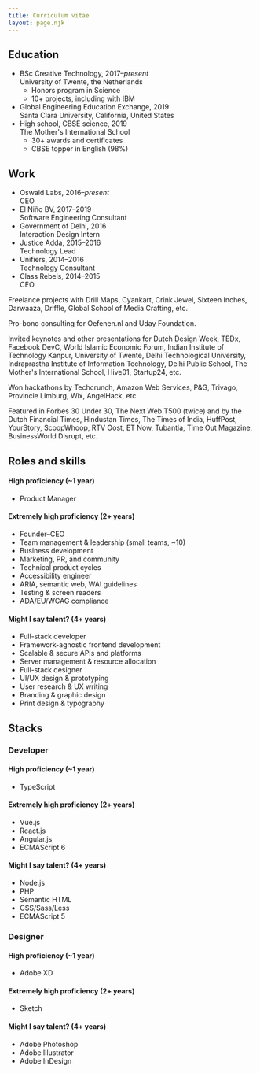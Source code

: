 ```yaml
---
title: Curriculum vitae
layout: page.njk
---
```


## Education

- BSc Creative Technology, 2017–_present_  
  University of Twente, the Netherlands
  - Honors program in Science
  - 10+ projects, including with IBM
- Global Engineering Education Exchange, 2019  
  Santa Clara University, California, United States
- High school, CBSE science, 2019  
  The Mother's International School
  - 30+ awards and certificates
  - CBSE topper in English (98%)

## Work

- Oswald Labs, 2016–_present_  
  CEO
- El Niño BV, 2017–2019  
  Software Engineering Consultant
- Government of Delhi, 2016  
  Interaction Design Intern
- Justice Adda, 2015–2016  
  Technology Lead
- Unifiers, 2014–2016  
  Technology Consultant
- Class Rebels, 2014–2015  
  CEO

Freelance projects with Drill Maps, Cyankart, Crink Jewel, Sixteen Inches, Darwaaza, Driffle, Global School of Media Crafting, etc.

Pro-bono consulting for Oefenen.nl and Uday Foundation.

Invited keynotes and other presentations for Dutch Design Week, TEDx, Facebook DevC, World Islamic Economic Forum, Indian Institute of Technology Kanpur, University of Twente, Delhi Technological University, Indraprastha Institute of Information Technology, Delhi Public School, The Mother's International School, Hive01, Startup24, etc.

Won hackathons by Techcrunch, Amazon Web Services, P&G, Trivago, Provincie Limburg, Wix, AngelHack, etc.

Featured in Forbes 30 Under 30, The Next Web T500 (twice) and by the Dutch Financial Times, Hindustan Times, The Times of India, HuffPost, YourStory, ScoopWhoop, RTV Oost, ET Now, Tubantia, Time Out Magazine, BusinessWorld Disrupt, etc.

## Roles and skills

#### High proficiency (~1 year)

- Product Manager

#### Extremely high proficiency (2+ years)

- Founder–CEO
- Team management & leadership (small teams, ~10)
- Business development
- Marketing, PR, and community
- Technical product cycles
- Accessibility engineer
- ARIA, semantic web, WAI guidelines
- Testing & screen readers
- ADA/EU/WCAG compliance

#### Might I say talent? (4+ years)

- Full-stack developer
- Framework-agnostic frontend development
- Scalable & secure APIs and platforms
- Server management & resource allocation
- Full-stack designer
- UI/UX design & prototyping
- User research & UX writing
- Branding & graphic design
- Print design & typography

## Stacks

### Developer

#### High proficiency (~1 year)

- TypeScript

#### Extremely high proficiency (2+ years)

- Vue.js
- React.js
- Angular.js
- ECMAScript 6

#### Might I say talent? (4+ years)

- Node.js
- PHP
- Semantic HTML
- CSS/Sass/Less
- ECMAScript 5

### Designer

#### High proficiency (~1 year)

- Adobe XD

#### Extremely high proficiency (2+ years)

- Sketch

#### Might I say talent? (4+ years)

- Adobe Photoshop
- Adobe Illustrator
- Adobe InDesign
